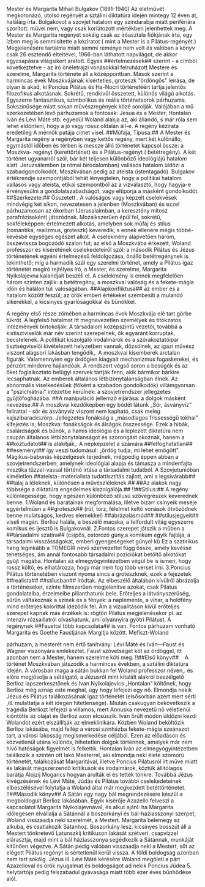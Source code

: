 Mester és Margarita
Mihail Bulgakov (1891-1940) Az életművét megkoronázó, utolsó regényét a sztálini diktatúra idején
mintegy 12 éven át, haláláig írta.
Bulgakovot a szovjet hatalom egy színdarabja miatt perifériára szorított: művei nem, vagy csak
korlátozott mértékben jelenhettek meg. A Mester és Margarita regényét sokáig csak az íróasztala
fiókjának írta, egy ízben meg is semmisítette a kéziratot ( mint a Mester is a Pilátus-regényét.)
Megjelenésére tartalma miatt semmi reménye nem volt és valóban a könyv csak 26 esztendő
elteltével, 1966-ban láthatott napvilágot, de akkor egycsapásra világsikert aratott.
Egyes ##értelmezések## szerint - a címből következtetve - az író önéletrajzi vonásokkal
felruházott Mestere és szerelme, Margarita története áll a középpontban. Mások szerint a
harmincas évek Moszkvájának kísérteties, groteszk "ördöngős" leírása, de olyan is akad, ki
Poncius Pilátus és Ha-Nocri történetéért tartja jelentős filozofikus alkotásnak.
Sokrétű, rendkívűl összetett, különös világú alkotás. Egyszerre fantasztikus, szimbolikus és
reális történetsorok párhuzama. Sokszínűsége miatt sokan művészregények közé sorolják.
Valójában a mű szerkezetében levő párhuzamok a fontosak: Jesua és a Mester, Hontalan
Iván és Lévi Máté stb. egyedül Woland alakja az, aki állandó, s már róla sem lehet eldönteni,
hogy a jó vagy rossz oldalán áll-e. A regény kézirata eredetileg A mérnök patája címet visel.
##Műfaja, Típusa:## A Mester és Margarita regény a regényben vagy kettős regény, mert két
különálló, egymástól időben és térben is messze álló történetet kapcsol össze: a Moszkva-
regényt (kerettörténet) és a Pilátus-regényt ( betétregény).
A két történet ugyanarról szól, bár két teljesen különböző ideológiájú hatalom alatt. Jeruzsálemben
(a római birodalomban) vallásos hatalom üldözi a szabadgondolkodót, Moszkvában pedig az ateista
(istentagadó). Bulgakov értékrendje szempontjából tehát lényegtelen, hogy a politikai hatalom
vallásos vagy ateista, etikai szempontból az a vízválasztó, hogy hagyja-e
érvényesülni a gondolatszabadságot, vagy eltiporja a másként
gondolkodót.
##Szerkezete:## Összetett . A valóságos vagy képzelt cselekvések mindvégig két síkon,
nevezetesen a jelenben (Moszkvában) és ezzel párhuzamosan az ókorban (Jerusalaimban, a
keresztény mítosz parafrázisaként) játszódnak. Mozaikszerűen épül fel, sokrétű,
sokféleképpen: értelmezett alkotás, amelyben sok műfaj és stílus (romantika, realizmus,
groteszk) keveredik, s ennek ellenére mégis többé-kevésbé egységes egészet alkot. A
cselekmény alapvetően három, összevissza bogozódó szálon fut; az első a Moszkvába
érkezett, Woland professzor és kíséretének cselekedeteiről szól; a második Pilátus és Jézus
történetének egyéni értelmezésű feldolgozása, önálló betétregénynek is tekinthető; míg a
harmadik szál egy szerelmi történet, amely a Pilátus igaz történetét megíró rejtélyes író, a
Mester, és szerelme, Margarita Nyikolajevna kalandjait beszéli el. A cselekmény is ennek
megfelelően három szinten zajlik: a betétregény, a moszkvai valóság és a fekete-mágia időn
és halálon túli valóságában.
##Alapkonfliktusa## az ember és a hatalom között feszül; az örök emberi értékeket szembesíti a
mulandó sikerekkel, a kicsinyes gyarlóságokkal és bűnökkel.

A regény első része zömében a harmincas évek Moszkvája elé tart görbe tükröt. A legfelső
hatalmat itt megnevezetlen személyek és titokzatos intézmények birtokolják: A társadalom
középszintű vezetői, továbbá a kistisztviselők már név szerint szerepelnek, ők egyaránt
korruptak, becstelenek. A politikát kiszolgáló irodalmárok és a szórakoztatóipar
tisztségviselői kivételezett helyzetben vannak, dőzsölnek, az igazi művész viszont alagsori
lakásban tengődik,. A moszkvai kisemberek arctalan figurák. Valamennyien egy ördögien
kiagyalt mechanizmus fogaskerekei, és pénzért mindenre hajlandóak.
A rendszert végső soron a besúgók és az őket foglalkoztató belügyi szervek tartják fenn, akik
bármikor bárkire lecsaphatnak. Az emberek általános létbizonytalanságban élnek. Az
abnormális viselkedésűek (főként a szabadon gondolkodók) villámgyorsan a "pszichiátriai"
intézetbe kerülnek: a szovjetrendszer jellegzetes gyűjtőfogházába.
##A manipuláció jellemző eljárása: a dolgok másként nevezése.## A moszkvai kezdőképben egy
bódét látunk „Sör, ásványvíz" felirattal - sör és ásványvíz viszont nem kapható, csak meleg
kajszibarackszörp. Jellegzetes fonákság a „másodlagos frissességű tokhal" kifejezés is;
Moszkva: fonákságok és álságok összessége. Ezek a hibák, csalárdságok és bűnök, a hamis
ideológia és a leplezett diktatúra nem csupán általános létbizonytalanságot és szorongást
okoznak, hanem a ##köztudatot## is alakítják,. A népképzelet a számára ##felfoghatatlan##
##eseményt## így veszi tudomásul: „ördög tudja, mi lehet emögött". Mágikus-babonás
képzelgések terjednek, mégpedig éppen abban a szovjetrendszerben, amelynek ideológiai
alapja és támasza a mindenfajta misztika tűzzel-vassal történő irtása a társadalmi tudatból.
A Szovjetunióban kíméletlen ##ateista- materialista tudattisztítás zajlott, ami a legsivárabb##
##talaj a léleknek, különösen a művészléleknek.##
##Az alakok nagy többsége a diktatúra engedelmes kiszolgálója.##
!!##Stílus:##
A regény különlegessége, hogy egészen különböző stílusú szövegrészek keverednek benne.
1.Woland és barátainak megformálása, illetve bizarr csínyeik meséje egyértelműen a ##groteszk##
(rút, torz, félelmet keltő vonások ötvöződnek benne mulatságos, kedves elemekkel) ##ábrázolásmód##
##stílusjegyeit## viseli magán. Berlioz halála, a beszélő macska, a felfordult világ egyszerre
komikus és ijesztő is Bulgakovnál.
2.Fontos szerepet játszik a műben a ##társadalmi szatíra## (csípős, ostorozó gúny,a komikum egyik
fajtája, a társadalmi visszásságokat, emberi gyengeségeket gúnyol ki) Ez a szatirikus hang leginkább a
TÖMEGÍR nevű szervezettel függ össze, amely kevéssé tehetséges, ám annál fontosabb
társadalmi pozíciókat betöltő alkotókat gyűjt magába. Hontalan az elmegyógyintézetben
végül be is ismeri, hogy rossz költő, és elhatározza, hogy már nem fog több verset írni.
3.Poncius Pilátus történetében viszont nyoma sincs a groteszknek, ezek a fejezetek ##realista##
##stílusban## íródtak. Az elbeszélő általában kívülről ábrázolja a történéseket, szinte filmszerűen
megjelenítve azokat, csak Pilátus gondolataiba, érzelmeibe pillanthatunk bele. Erőteljes a
látványszerűség, sűrűn váltakoznak a színek és a fények: a naplemente, a vihar, a holdfény
mind erőteljes kolorittal idéződik fel. Ám a vizualitáson kívül erőteljes szerepet kapnak más
érzékek is: rögtön Pilátus megjelenésekor pl. az intenzív rózsaillatról olvashatunk, ami
olyannyira gyötri Pilátust.
A regénynek ##Fausttal több kapcsolata## is van.
Fontos párhuzam vonható Margarita és Goethe Faustjának Margitja között. Mefiszt-Woland

párhuzam, a mesterét nem értő tanítvány: Lévi Máté és Iván—Faust és Wagner viszonyára
emlékeztet. Faust szövetséget köt az ördöggel, itt azonban nem a Mester, hanem szerelme köti
meg.
!!##Első könyv##
   A történet Moszkvában játszódik a harmincas években, a sztálini diktatúra idején. A
városban maga a sátán bukkan fel Woland professzor néven,. és előre megjósolja a sétálgató,
a Jézusról mint kitalált alakról beszélgető Berlioz lapszerkesztőnek és Ivan Nyikolajevics
„Hontalan” költőnek, hogy Berlioz még aznap este meghal, úgy hogy lefejezi egy nő.
Elmondja nekik Jézus és Pilátus találkozásának igaz történetét (elsősorban azért mert sérti ,ill.
mulattatja a két idegen hitetlensége). Miután csakugyan bekövetkezik a tragédia Berliozt
lefejezi a villamos, mert Annuska nevezetű nő véletlenül kiöntötte az olajat és Berlioz azon
elcsúszik. Ivan őrült módon üldözni kezdi Wolandot ezért elszállítják az elmeklinikára.
Közben Woland beköltözik Berlioz lakásába, majd fellép a városi színházba fekete-mágia
szeánszot tart, a városi lakosság megismerkedése céljából. Ezen az előadáson és közvetlenül
utána különös, hihetetlen dolgok történnek, amelyek már nem hívő hatóságok figyelmét is
felkeltik.
Hontalan Iván az elmegyógyintézetben találkozik a szintén ott lakó Mesterrel, aki elmondja
neki élete szomorú történetét, találkozását Margaritával, illetve Poncius Pilátusról írt műve
miatt és lakását megszerzendő kritikusok és irodalmárok, köztük állítólagos barátja Alojzij
Mogarics hogyan árulták el és tették tönkre. Továbbá Jézus kivégzésének és Lévi Máté, Júdás
és Pilátus további cselekedeteinek elbeszélésével folytatja a Woland által már megkezdett
betéttörténetet.
!!##Második könyv##
A Sátán egy nagy bál megrendezésére készül a megboldogult Berlioz lakásában. Egyik
kísérője Azazello felveszi a kapcsolatot Margarita Nyikolajevnával, és alkut ajánl: ha
Margarita időlegesen elvállalja a Sátánnál a boszorkányi és bál-háziasszonyi szerpet, Woland
visszaadja neki szerelmét, a Mestert. Margarita belemegy az alkuba, és csatlakozik Sátánhoz.
Boszorkány lesz, kicsinyes bosszút áll a Mestert tönkretevő Latunszkij kritikuson lakását
szétveri, csapvízzel elárasztja, majd mint a bál háziasszonya segédkezik a Sátánnak, munkáját
kitűnően végezve. A Sátán pedig valóban visszaadja neki a Mestert, sőt az elégett Pilátus
regényt is sértetlenül kerül vissza. A földi boldogság azonban nem tart sokáig. Jézus ill. Lévi
Máté kérésére Woland megöleti a párt Azazelloval és örök nyugalmat és boldogságot ad
nekik Poncius Júdea 5. helytartója pedig felszabadul gyávasága miatt több ezer éves
bűnhődése alól.